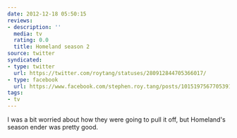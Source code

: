 ```yaml
---
date: 2012-12-18 05:50:15
reviews:
- description: ''
  media: tv
  rating: 0.0
  title: Homeland season 2
source: twitter
syndicated:
- type: twitter
  url: https://twitter.com/roytang/statuses/280912844705366017/
- type: facebook
  url: https://www.facebook.com/stephen.roy.tang/posts/10151975677053912
tags:
- tv
---
```


I was a bit worried about how they were going to pull it off, but Homeland's season ender was pretty good.
